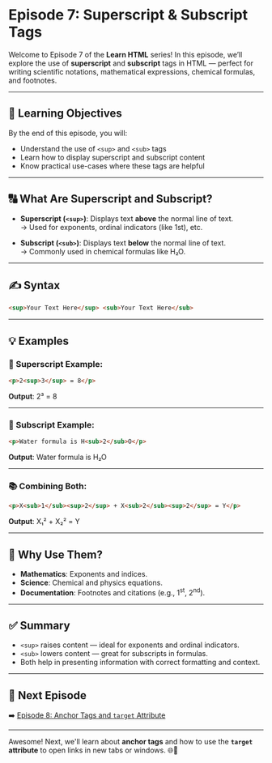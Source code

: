 # Episode 7: Superscript & Subscript Tags

Welcome to Episode 7 of the **Learn HTML** series! In this episode, we’ll explore the use of **superscript** and **subscript** tags in HTML — perfect for writing scientific notations, mathematical expressions, chemical formulas, and footnotes.

---

## 🧠 Learning Objectives

By the end of this episode, you will:

- Understand the use of `<sup>` and `<sub>` tags
- Learn how to display superscript and subscript content
- Know practical use-cases where these tags are helpful

---

## 🔠 What Are Superscript and Subscript?

- **Superscript (`<sup>`)**: Displays text **above** the normal line of text.  
  → Used for exponents, ordinal indicators (like 1st), etc.

- **Subscript (`<sub>`)**: Displays text **below** the normal line of text.  
  → Commonly used in chemical formulas like H₂O.

---

## ✍️ Syntax

```html
<sup>Your Text Here</sup> <sub>Your Text Here</sub>
```

---

## 💡 Examples

### 🔢 Superscript Example:

```html
<p>2<sup>3</sup> = 8</p>
```

**Output**: 2³ = 8

---

### 🧪 Subscript Example:

```html
<p>Water formula is H<sub>2</sub>O</p>
```

**Output**: Water formula is H₂O

---

### 📚 Combining Both:

```html
<p>X<sub>1</sub><sup>2</sup> + X<sub>2</sub><sup>2</sup> = Y</p>
```

**Output**: X₁² + X₂² = Y

---

## 🧠 Why Use Them?

- **Mathematics**: Exponents and indices.
- **Science**: Chemical and physics equations.
- **Documentation**: Footnotes and citations (e.g., 1<sup>st</sup>, 2<sup>nd</sup>).

---

## ✅ Summary

- `<sup>` raises content — ideal for exponents and ordinal indicators.
- `<sub>` lowers content — great for subscripts in formulas.
- Both help in presenting information with correct formatting and context.

---

## 🔗 Next Episode

➡️ [Episode 8: Anchor Tags and `target` Attribute](../Episode_08/Readme.md)

---

Awesome! Next, we'll learn about **anchor tags** and how to use the **`target` attribute** to open links in new tabs or windows. 🌐🔗
